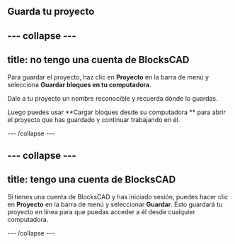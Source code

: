 ## Guarda tu proyecto

--- collapse ---
---
title: no tengo una cuenta de BlocksCAD
---

Para guardar el proyecto, haz clic en **Proyecto** en la barra de menú y selecciona **Guardar bloques en tu computadora**.

Dale a tu proyecto un nombre reconocible y recuerda dónde lo guardas.

Luego puedes usar **Cargar bloques desde su computadora ** para abrir el proyecto que has guardado y continuar trabajando en él.

--- /collapse ---

--- collapse ---
---
title: tengo una cuenta de BlocksCAD
---

Si tienes una cuenta de BlocksCAD y has iniciado sesión, puedes hacer clic en **Proyecto** en la barra de menú y seleccionar **Guardar**. Esto guardará tu proyecto en línea para que puedas acceder a él desde cualquier computadora.

--- /collapse ---


 
